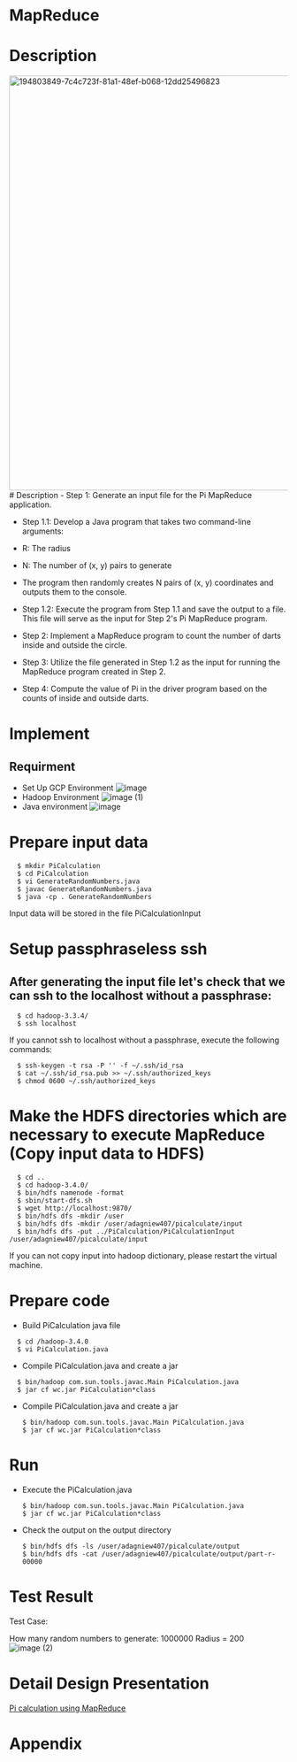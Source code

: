 # MapReduce
# Description
<img width="750" alt="194803849-7c4c723f-81a1-48ef-b068-12dd25496823" src="https://github.com/ASD-Are/MapReduce/assets/93379106/a8e9bfa1-92ac-486f-8968-e8256a1cdd64">
<br>
# Description
- Step 1: Generate an input file for the Pi MapReduce application.

- Step 1.1: Develop a Java program that takes two command-line arguments:
 - R: The radius
 - N: The number of (x, y) pairs to generate
 - The program then randomly creates N pairs of (x, y) coordinates and outputs them to the console.

- Step 1.2: Execute the program from Step 1.1 and save the output to a file. This file will serve as the input for Step 2's Pi MapReduce program.

- Step 2: Implement a MapReduce program to count the number of darts inside and outside the circle.

- Step 3: Utilize the file generated in Step 1.2 as the input for running the MapReduce program created in Step 2.

- Step 4: Compute the value of Pi in the driver program based on the counts of inside and outside darts.

# Implement
## Requirment
- Set Up GCP Environment
  ![image](https://github.com/ASD-Are/MapReduce/assets/93379106/677de0cc-8fe8-48bd-8970-a7fef9a65281)
- Hadoop Environment
  ![image (1)](https://github.com/ASD-Are/MapReduce/assets/93379106/db821475-42f5-4127-a455-97bcb0f8b7c1)
- Java environment
  ![image](https://github.com/ASD-Are/MapReduce/assets/93379106/e7958b31-60b7-4854-b444-632365c5c57d)

# Prepare input data
```
  $ mkdir PiCalculation
  $ cd PiCalculation
  $ vi GenerateRandomNumbers.java
  $ javac GenerateRandomNumbers.java
  $ java -cp . GenerateRandomNumbers
```
Input data will be stored in the file PiCalculationInput

# Setup passphraseless ssh
## After generating the input file let's check that we can ssh to the localhost without a passphrase:
```
  $ cd hadoop-3.3.4/
  $ ssh localhost
```
If you cannot ssh to localhost without a passphrase, execute the following commands:
```
  $ ssh-keygen -t rsa -P '' -f ~/.ssh/id_rsa
  $ cat ~/.ssh/id_rsa.pub >> ~/.ssh/authorized_keys
  $ chmod 0600 ~/.ssh/authorized_keys
```
# Make the HDFS directories which are necessary to execute MapReduce (Copy input data to HDFS)
```
  $ cd ..
  $ cd hadoop-3.4.0/
  $ bin/hdfs namenode -format
  $ sbin/start-dfs.sh
  $ wget http://localhost:9870/
  $ bin/hdfs dfs -mkdir /user
  $ bin/hdfs dfs -mkdir /user/adagniew407/picalculate/input
  $ bin/hdfs dfs -put ../PiCalculation/PiCalculationInput /user/adagniew407/picalculate/input
```
If you can not copy input into hadoop dictionary, please restart the virtual machine.

# Prepare code
- Build PiCalculation java file
```
  $ cd /hadoop-3.4.0
  $ vi PiCalculation.java
```
- Compile PiCalculation.java and create a jar
```
  $ bin/hadoop com.sun.tools.javac.Main PiCalculation.java
  $ jar cf wc.jar PiCalculation*class
```
- Compile PiCalculation.java and create a jar
  ```
  $ bin/hadoop com.sun.tools.javac.Main PiCalculation.java
  $ jar cf wc.jar PiCalculation*class
  ```

# Run
- Execute the PiCalculation.java
  ```
  $ bin/hadoop com.sun.tools.javac.Main PiCalculation.java
  $ jar cf wc.jar PiCalculation*class
  ```
- Check the output on the output directory
  ```
  $ bin/hdfs dfs -ls /user/adagniew407/picalculate/output
  $ bin/hdfs dfs -cat /user/adagniew407/picalculate/output/part-r-00000
  ```

# Test Result
Test Case:

How many random numbers to generate: 1000000 Radius = 200
![image (2)](https://github.com/ASD-Are/MapReduce/assets/93379106/632a2841-5618-49fd-867e-9c37fbbd561d)

# Detail Design Presentation
[Pi calculation using MapReduce](https://docs.google.com/presentation/d/14XyJGLEx9zQwDkyTLRWt1Ab5C3h3j0y6ZUFce9LicQg/edit?usp=sharing)

# Appendix








